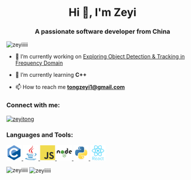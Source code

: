 <h1 align="center">Hi 👋, I'm Zeyi</h1>
<h3 align="center">A passionate software developer from China</h3>

<p align="left"> <img src="https://komarev.com/ghpvc/?username=zeyiiiii&label=Profile%20views&color=0e75b6&style=flat" alt="zeyiiiii" /> </p>

- 🔭 I’m currently working on [Exploring Object Detection & Tracking in Frequency Domain](https://github.com/Sallyliubj/Image_Processing_Project)

- 🌱 I’m currently learning **C++**

- 📫 How to reach me **tongzeyi1@gmail.com**

<h3 align="left">Connect with me:</h3>
<p align="left">
<a href="https://www.linkedin.com/in/zeyitong/" target="blank"><img align="center" src="https://raw.githubusercontent.com/rahuldkjain/github-profile-readme-generator/master/src/images/icons/Social/devto.svg" alt="zeyitong" height="30" width="40" /></a>
</p>

<h3 align="left">Languages and Tools:</h3>
<p align="left"> <a href="https://www.cprogramming.com/" target="_blank" rel="noreferrer"> <img src="https://raw.githubusercontent.com/devicons/devicon/master/icons/c/c-original.svg" alt="c" width="40" height="40"/> </a> <a href="https://www.java.com" target="_blank" rel="noreferrer"> <img src="https://raw.githubusercontent.com/devicons/devicon/master/icons/java/java-original.svg" alt="java" width="40" height="40"/> </a> <a href="https://developer.mozilla.org/en-US/docs/Web/JavaScript" target="_blank" rel="noreferrer"> <img src="https://raw.githubusercontent.com/devicons/devicon/master/icons/javascript/javascript-original.svg" alt="javascript" width="40" height="40"/> </a> <a href="https://nodejs.org" target="_blank" rel="noreferrer"> <img src="https://raw.githubusercontent.com/devicons/devicon/master/icons/nodejs/nodejs-original-wordmark.svg" alt="nodejs" width="40" height="40"/> </a> <a href="https://www.python.org" target="_blank" rel="noreferrer"> <img src="https://raw.githubusercontent.com/devicons/devicon/master/icons/python/python-original.svg" alt="python" width="40" height="40"/> </a> <a href="https://reactjs.org/" target="_blank" rel="noreferrer"> <img src="https://raw.githubusercontent.com/devicons/devicon/master/icons/react/react-original-wordmark.svg" alt="react" width="40" height="40"/> </a> </p>

<p><img align="left" src="https://github-readme-stats.vercel.app/api/top-langs?username=zeyiiiii&show_icons=true&locale=en&layout=compact" alt="zeyiiiii" /></p>

<p>&nbsp;<img align="center" src="https://github-readme-stats.vercel.app/api?username=zeyiiiii&show_icons=true&locale=en" alt="zeyiiiii" /></p>
